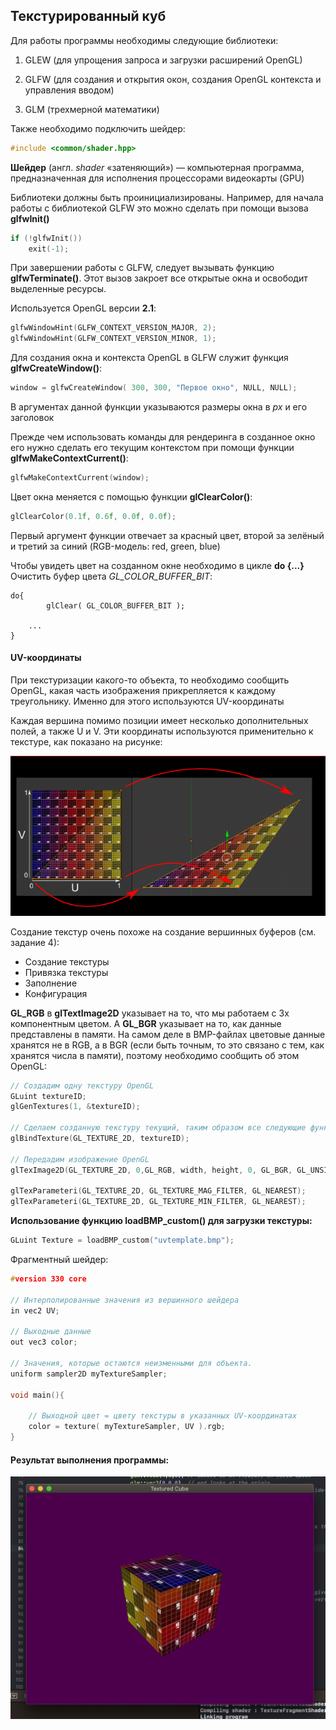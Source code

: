 ## Текстурированный куб

Для работы программы необходимы следующие библиотеки:

1. GLEW (для упрощения запроса и загрузки расширений OpenGL)

2. GLFW (для создания и открытия окон, создания OpenGL контекста и управления вводом)

3. GLM (трехмерной математики)

   

Также необходимо подключить шейдер:

```c++
#include <common/shader.hpp>
```

**Шейдер** (англ. *shader* «затеняющий») — компьютерная программа, предназначенная для исполнения процессорами видеокарты (GPU)

Библиотеки должны быть проинициализированы. Например, для начала работы с библиотекой GLFW это можно сделать при помощи вызова **glfwInit()** 

```c++
if (!glfwInit())
    exit(-1);
```

При завершении работы с GLFW, следует вызывать функцию **glfwTerminate()**. Этот вызов закроет все открытые окна и освободит выделенные ресурсы.

Используется OpenGL версии **2.1**:

```c++
glfwWindowHint(GLFW_CONTEXT_VERSION_MAJOR, 2);
glfwWindowHint(GLFW_CONTEXT_VERSION_MINOR, 1);
```

Для создания окна и контекста OpenGL в GLFW служит функция **glfwCreateWindow()**:

```c++
window = glfwCreateWindow( 300, 300, "Первое окно", NULL, NULL);
```

В аргументах данной функции указываются размеры окна в *px* и его заголовок 

Прежде чем использовать команды для рендеринга в созданное 
окно его нужно сделать его текущим контекстом при помощи функции **glfwMakeContextCurrent()**:

```c++
glfwMakeContextCurrent(window);
```

Цвет окна меняется с помощью функции **glClearColor()**:

```c++
glClearColor(0.1f, 0.6f, 0.0f, 0.0f);
```

Первый аргумент функции отвечает за красный цвет, второй за зелёный и третий за синий (RGB-модель: red, green, blue) 

Чтобы увидеть цвет на созданном окне необходимо в цикле **do {...}** Очистить буфер цвета *GL_COLOR_BUFFER_BIT*:

```с++
do{
		glClear( GL_COLOR_BUFFER_BIT );

	...
}
```

#### UV-координаты

При текстуризации какого-то объекта, то необходимо сообщить OpenGL, какая часть изображения прикрепляется к каждому  треугольнику. Именно для этого используются UV-координаты

Каждая вершина помимо позиции имеет несколько дополнительных полей, а  также U и V. Эти координаты используются применительно к текстуре, как  показано на рисунке:

![](https://github.com/Yalkinzsun/OpenGL/blob/master/%D0%97%D0%B0%D0%B4%D0%B0%D0%BD%D0%B8%D1%8F/5.%20%D0%A2%D0%B5%D0%BA%D1%81%D1%82%D1%83%D1%80%D0%B8%D1%80%D0%BE%D0%B2%D0%B0%D0%BD%D0%BD%D1%8B%D0%B8%CC%86%20%D0%BA%D1%83%D0%B1/UV.png)

Создание текстур очень похоже на создание вершинных буферов (см. задание 4):

- Создание текстуры
- Привязка текстуры
- Заполнение
- Конфигурация 

**GL_RGB** в **glTextImage2D** указывает на то, что мы работаем с 3х 
компонентным цветом. А **GL_BGR** указывает на то, как данные представлены в памяти. На самом деле в BMP-файлах цветовые данные хранятся не в RGB, а в BGR (если быть точным, то это связано с тем, как хранятся числа в 
памяти), поэтому необходимо сообщить об этом OpenGL:

```c++
// Создадим одну текстуру OpenGL
GLuint textureID;
glGenTextures(1, &textureID);

// Сделаем созданную текстуру текущий, таким образом все следующие функции будут работать именно с этой текстурой
glBindTexture(GL_TEXTURE_2D, textureID);

// Передадим изображение OpenGL
glTexImage2D(GL_TEXTURE_2D, 0,GL_RGB, width, height, 0, GL_BGR, GL_UNSIGNED_BYTE, data);

glTexParameteri(GL_TEXTURE_2D, GL_TEXTURE_MAG_FILTER, GL_NEAREST);
glTexParameteri(GL_TEXTURE_2D, GL_TEXTURE_MIN_FILTER, GL_NEAREST);
```

**Использование функцию loadBMP_custom() для загрузки текстуры:**

```c++
GLuint Texture = loadBMP_custom("uvtemplate.bmp");
```

Фрагментный шейдер:

```c++
#version 330 core

// Интерполированные значения из вершинного шейдера
in vec2 UV;

// Выходные данные
out vec3 color;

// Значения, которые остаются неизменными для объекта.
uniform sampler2D myTextureSampler;

void main(){

    // Выходной цвет = цвету текстуры в указанных UV-координатах
    color = texture( myTextureSampler, UV ).rgb;
}
```

#### Результат выполнения программы:

![](https://github.com/Yalkinzsun/OpenGL/blob/master/screenshots/5.png)

